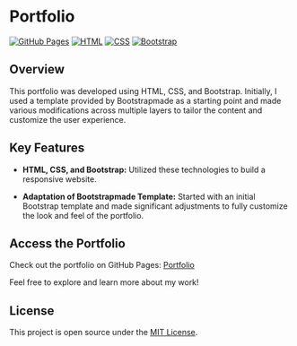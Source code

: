 # Portfolio

[![GitHub Pages](https://img.shields.io/badge/GitHub_Pages-Portfolio-blue?style=flat&logo=github)](https://veronicaisabelpereira.github.io/Portfolio-2023/)
[![HTML](https://img.shields.io/badge/HTML-5E5E5E?style=flat&logo=html5&logoColor=white)](https://developer.mozilla.org/en-US/docs/Web/HTML)
[![CSS](https://img.shields.io/badge/CSS-1572B6?style=flat&logo=css3&logoColor=white)](https://developer.mozilla.org/en-US/docs/Web/CSS)
[![Bootstrap](https://img.shields.io/badge/Bootstrap-563D7C?style=flat&logo=bootstrap&logoColor=white)](https://getbootstrap.com/)

## Overview

This portfolio was developed using HTML, CSS, and Bootstrap. Initially, I used a template provided by Bootstrapmade as a starting point and made various modifications across multiple layers to tailor the content and customize the user experience.

## Key Features

- **HTML, CSS, and Bootstrap:** Utilized these technologies to build a responsive website.

- **Adaptation of Bootstrapmade Template:** Started with an initial Bootstrap template and made significant adjustments to fully customize the look and feel of the portfolio.

## Access the Portfolio

Check out the portfolio on GitHub Pages: [Portfolio](https://veronicaisabelpereira.github.io/Portfolio-2023/)

Feel free to explore and learn more about my work!

## License

This project is open source under the [MIT License](LICENSE).


